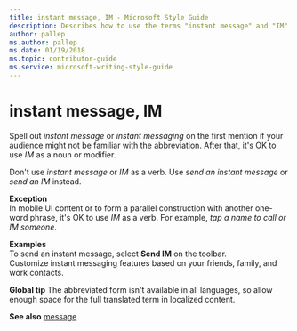 ```yaml
---
title: instant message, IM - Microsoft Style Guide
description: Describes how to use the terms "instant message" and "IM" in Microsoft content.
author: pallep
ms.author: pallep
ms.date: 01/19/2018
ms.topic: contributor-guide
ms.service: microsoft-writing-style-guide
---
```


# instant message, IM

Spell out *instant message* or *instant messaging* on the first mention if your audience might not be familiar with the abbreviation. After that, it's OK to use *IM* as a noun or modifier<em>.</em>

Don't use *instant message* or *IM* as a verb. Use *send an instant message* or *send an IM* instead.

**Exception**  
In mobile UI content or to form a parallel construction with another one-word phrase, it's OK to use *IM* as a verb. For example, *tap a name to call or IM someone*.

**Examples**  
To send an instant message, select **Send IM**  on the toolbar.   
Customize instant messaging features based on your friends, family, and work contacts. 

**Global tip** The abbreviated form isn't available in all languages, so allow enough space for the full translated term in localized content.

**See also** [message](~/a-z-word-list-term-collections/m/message.md)
